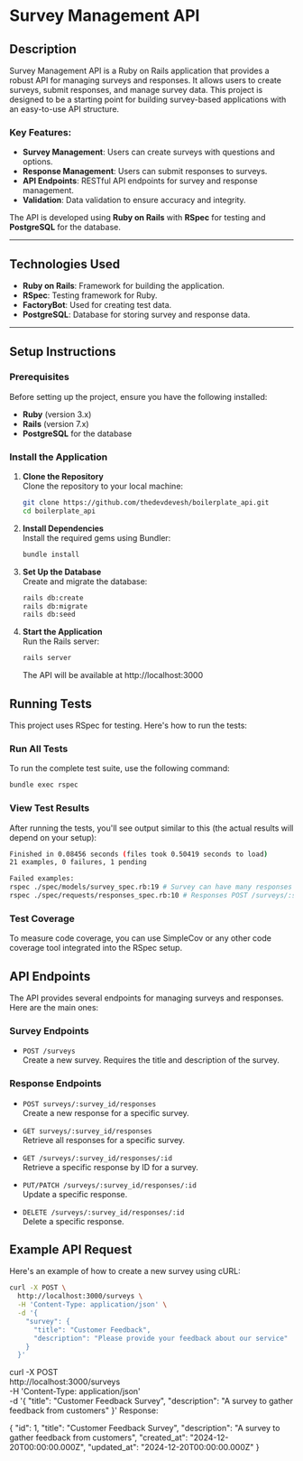 # Survey Management API

## Description

Survey Management API is a Ruby on Rails application that provides a robust API for managing surveys and responses. It allows users to create surveys, submit responses, and manage survey data. This project is designed to be a starting point for building survey-based applications with an easy-to-use API structure.

### Key Features:
- **Survey Management**: Users can create surveys with questions and options.
- **Response Management**: Users can submit responses to surveys.
- **API Endpoints**: RESTful API endpoints for survey and response management.
- **Validation**: Data validation to ensure accuracy and integrity.

The API is developed using **Ruby on Rails** with **RSpec** for testing and **PostgreSQL** for the database.

---

## Technologies Used

- **Ruby on Rails**: Framework for building the application.
- **RSpec**: Testing framework for Ruby.
- **FactoryBot**: Used for creating test data.
- **PostgreSQL**: Database for storing survey and response data.

---

## Setup Instructions

### Prerequisites

Before setting up the project, ensure you have the following installed:

- **Ruby** (version 3.x)
- **Rails** (version 7.x)
- **PostgreSQL** for the database

### Install the Application

1. **Clone the Repository**  
   Clone the repository to your local machine:

   ```bash
   git clone https://github.com/thedevdevesh/boilerplate_api.git
   cd boilerplate_api
   ```

2. **Install Dependencies**  
   Install the required gems using Bundler:

   ```bash
   bundle install
   ```

3. **Set Up the Database**  
   Create and migrate the database:

   ```bash
   rails db:create
   rails db:migrate
   rails db:seed
   ```

4. **Start the Application**  
   Run the Rails server:

   ```bash
   rails server
   ```

   The API will be available at http://localhost:3000

## Running Tests

This project uses RSpec for testing. Here's how to run the tests:

### Run All Tests

To run the complete test suite, use the following command:

```bash
bundle exec rspec
```

### View Test Results

After running the tests, you'll see output similar to this (the actual results will depend on your setup):

```bash
Finished in 0.08456 seconds (files took 0.50419 seconds to load)
21 examples, 0 failures, 1 pending

Failed examples:
rspec ./spec/models/survey_spec.rb:19 # Survey can have many responses
rspec ./spec/requests/responses_spec.rb:10 # Responses POST /surveys/:survey_id/responses with valid parameters creates a new response
```

### Test Coverage

To measure code coverage, you can use SimpleCov or any other code coverage tool integrated into the RSpec setup.

## API Endpoints

The API provides several endpoints for managing surveys and responses. Here are the main ones:

### Survey Endpoints

- `POST /surveys`  
  Create a new survey. Requires the title and description of the survey.

### Response Endpoints

- `POST surveys/:survey_id/responses`  
  Create a new response for a specific survey.

- `GET surveys/:survey_id/responses`  
  Retrieve all responses for a specific survey.

- `GET /surveys/:survey_id/responses/:id`  
  Retrieve a specific response by ID for a survey.

- `PUT/PATCH /surveys/:survey_id/responses/:id`  
  Update a specific response.

- `DELETE /surveys/:survey_id/responses/:id`  
  Delete a specific response.

## Example API Request

Here's an example of how to create a new survey using cURL:

```bash
curl -X POST \
  http://localhost:3000/surveys \
  -H 'Content-Type: application/json' \
  -d '{
    "survey": {
      "title": "Customer Feedback",
      "description": "Please provide your feedback about our service"
    }
  }'
```


curl -X POST \
  http://localhost:3000/surveys \
  -H 'Content-Type: application/json' \
  -d '{
    "title": "Customer Feedback Survey",
    "description": "A survey to gather feedback from customers"
  }'
Response:

{
  "id": 1,
  "title": "Customer Feedback Survey",
  "description": "A survey to gather feedback from customers",
  "created_at": "2024-12-20T00:00:00.000Z",
  "updated_at": "2024-12-20T00:00:00.000Z"
}
